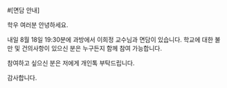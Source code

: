 ﻿#[면담 안내]

학우 여러분 안녕하세요.

내일 8월 18일 19:30분에 과방에서 이희정 교수님과 면담이 있습니다.
학교에 대한 불만 및 건의사항이 있으신 분은 누구든지 함께 참여 가능합니다.

참여하고 싶으신 분은 저에게 개인톡 부탁드립니다.

감사합니다.